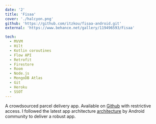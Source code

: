 ```yaml
---
date: '2'
title: 'Fisaa'
cover: './halcyon.png'
github: 'https://github.com/itzkou/fisaa-android.git'
external: 'https://www.behance.net/gallery/119496593/Fisaa'

tech:
  - MVVM
  - Hilt
  - Kotlin coroutines
  - Flow API
  - Retrofit
  - Firestore
  - Room
  - Node.js
  - MongoDB Atlas
  - Git
  - Heroku
  - SSOT
---
```


A crowdsourced parcel delivery app. Available on [Github](https://marketplace.visualstudio.com/items?itemName=brittanychiang.halcyon-vscode) with restrictive access. I followed the latest app architecture [architecture](https://developer.android.com/jetpack/guide?gclid=CjwKCAjwtfqKBhBoEiwAZuesiNXLlabBqVNWOM5x1OP5pTUMhVin_D6mxOpnrKbtKysXBSQRrAevyBoCByMQAvD_BwE&gclsrc=aw.ds) by Android community to deliver a robust app.
